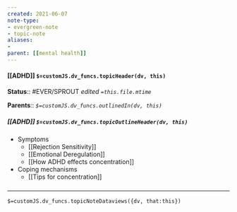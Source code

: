 ```yaml
---
created: 2021-06-07
note-type: 
- evergreen-note
- topic-note
aliases:
- 
parent: [[mental health]]
---
```


#### [[ADHD]] `$=customJS.dv_funcs.topicHeader(dv, this)`

**Status**:: #EVER/SPROUT 
*edited `=this.file.mtime`*

**Parents**:: 
*`$=customJS.dv_funcs.outlinedIn(dv, this)`*

##### [[ADHD]] `$=customJS.dv_funcs.topicOutlineHeader(dv, this)`
- Symptoms
	- [[Rejection Sensitivity]]
	- [[Emotional Deregulation]]
	- [[How ADHD effects concentration]]
- Coping mechanisms
	- [[Tips for concentration]]


### <hr class="dataviews"/>

`$=customJS.dv_funcs.topicNoteDataviews({dv, that:this})`


